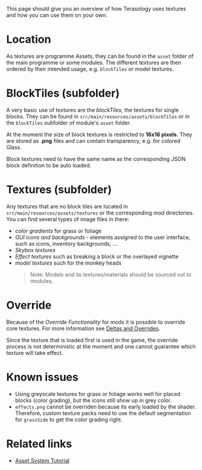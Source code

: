 This page should give you an overview of how Terasology uses textures and how you can use them on your own.

# Location
As textures are programme Assets, they can be found in the `asset` folder of the main programme or some
modules. The different textures are then ordered by their intended usage, e.g. `blockTiles` or model textures.

# BlockTiles (subfolder)
A very basic use of textures are the _blockTiles_, the textures for single blocks. They can be found in
`src/main/resources/assets/blockTiles` or in the `blockTiles` subfolder of module's `asset` folder.

At the moment the size of block textures is restricted to **16x16 pixels**. They are stored as **.png** files and can
 contain transparency, e.g. for colored Glass.

Block textures need to have the same name as the corresponding JSON block definition to be auto loaded.

# Textures (subfolder)
Any textures that are no block tiles are located in `src/main/resources/assets/textures` or the corresponding mod
directories. You can find several types of image files in there:

* _color gradients_ for grass or foliage
* _GUI icons and backgrounds_ - elements assigned to the user interface, such as icons, inventory backgrounds, ...
* _Skybox textures_
* _Effect textures_ such as breaking a block or the overlayed vignette
* _model textures_ such for the monkey heads
    > Note: Models and its textures/materials should be sourced out to modules.

# Override
Because of the _Override Functionality_ for mods it is possible to override core textures. For more information see
 [Deltas and Overrides](https://github.com/Terasology/TutorialAssetSystem/wiki/Deltas-and-Overrides).

 Since the texture that is loaded first is used in the game, the override process is not deterministic at the moment
 and one cannot guarantee which texture will take effect.

# Known issues
* Using greyscale textures for grass or foliage works well for placed blocks (color grading),
but the icons still show up in grey color.
* `effects.png` cannot be overriden because its early loaded by the shader. Therefore,
custom texture packs need to use the default segmentation for `grassSide` to get the color grading right.

# Related links
* [Asset System Tutorial](https://github.com/Terasology/TutorialAssetSystem/wiki)

